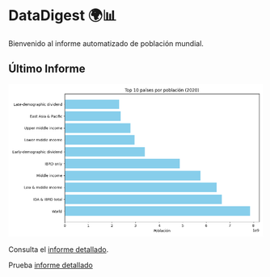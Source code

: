 # DataDigest 🌍📊

Bienvenido al informe automatizado de población mundial.

## Último Informe

![Gráfico de población](/output/plots/top10_population.png)

Consulta el [informe detallado](/output/reports/report.md).

Prueba [informe detallado](prueba.txt)

